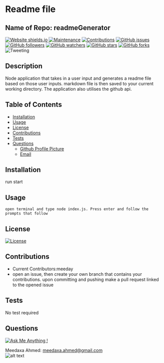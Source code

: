 
  # **Readme file**

  ## Name of Repo: readmeGenerator

  [![Website shields.io](https://img.shields.io/website-up-down-green-red/http/shields.io.svg)](http://shields.io/) [![Maintenance](https://img.shields.io/badge/Maintained%3F-yes-green.svg)](https://shields.io/) [![Contributions](https://img.shields.io/badge/contributions-Allowed-green.svg)](https://shields.io/)
  [![GitHub issues](https://img.shields.io/github/issues/meeday/readmeGenerator.svg)](https://GitHub.com/meeday/readmeGenerator/issues/)
  [![GitHub followers](https://img.shields.io/github/followers/meeday.svg?style=social&label=Follow&maxAge=2592000)](https://github.com/meeday?tab=followers)
  [![GitHub watchers](https://img.shields.io/github/watchers/meeday/readmeGenerator.svg?style=social&label=Watch&maxAge=2592000)](https://GitHub.com/meeday/readmeGenerator/watchers/)
  [![GitHub stars](https://img.shields.io/github/stars/meeday/readmeGenerator.svg?style=social&label=Star&maxAge=2592000)](https://GitHub.com/meeday/readmeGenerator/stargazers/)
  [![GitHub forks](https://img.shields.io/github/forks/meeday/readmeGenerator.svg?style=social&label=Fork&maxAge=2592000)](https://GitHub.com/meeday/readmeGenerator/network/)
  ![Tweeting](https://img.shields.io/twitter/url/http/shields.io.svg?style=social)

  ## __Description__
  Node application that takes in a user input and generates a readme file based on those user inputs. markdown file is then saved to your current working directory. The application also utilises the github api.
  
  ## __Table of Contents__
  * [Installation](#installation)
  * [Usage](#usage)
  * [License](#license)
  * [Contributions](#contributions)
  * [Tests](#tests)
  * [Questions](#questions)
    *   [Github Profile Picture](#githubprofile)
    *   [Email](#email)

  ## __Installation__
  run start
  
  ## __Usage__
    open terminal and type node index.js. Press enter and follow the prompts that follow
  
  ## __License__
  [![License](https://img.shields.io/badge/License-GPL%203.0-purple.svg)](https://opensource.org/licenses/GPL-3.0) 
  
  ## __Contributions__
  - Current Contributors:meeday
  - open an issue, then create your own branch that contains your contributions. upon committing and pushing make a pull request linked to the opened issue
  
  ## __Tests__
  No test required

  ## __Questions__

  [![Ask Me Anything !](https://img.shields.io/badge/Ask%20me-anything-1abc9c.svg)](https://GitHub.com"/meeday)
  
 Meedaxa Ahmed:    meedaxa.ahmed@gmail.com  
 ![alt text](https://avatars3.githubusercontent.com/u/59993824?v=4 "Profile pic")     
  